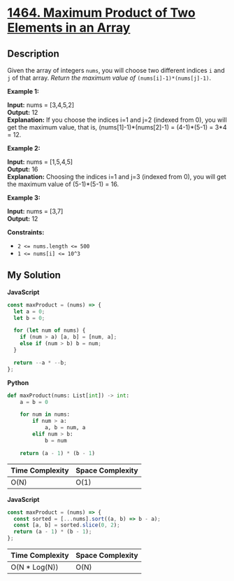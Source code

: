 # [1464. Maximum Product of Two Elements in an Array](https://leetcode.com/problems/maximum-product-of-two-elements-in-an-array)

## Description

Given the array of integers `nums`, you will choose two different indices `i` and `j` of that array. _Return the maximum value of_ `(nums[i]-1)*(nums[j]-1)`.

**Example 1:**

**Input:** nums = \[3,4,5,2\]  
**Output:** 12  
**Explanation:** If you choose the indices i=1 and j=2 (indexed from 0), you will get the maximum value, that is, (nums\[1\]-1)\*(nums\[2\]-1) = (4-1)\*(5-1) = 3\*4 = 12.

**Example 2:**

**Input:** nums = \[1,5,4,5\]  
**Output:** 16  
**Explanation:** Choosing the indices i=1 and j=3 (indexed from 0), you will get the maximum value of (5-1)\*(5-1) = 16.

**Example 3:**

**Input:** nums = \[3,7\]  
**Output:** 12

**Constraints:**

- `2 <= nums.length <= 500`
- `1 <= nums[i] <= 10^3`

## My Solution

**JavaScript**

```js
const maxProduct = (nums) => {
  let a = 0;
  let b = 0;

  for (let num of nums) {
    if (num > a) [a, b] = [num, a];
    else if (num > b) b = num;
  }

  return --a * --b;
};
```

**Python**

```py
def maxProduct(nums: List[int]) -> int:
    a = b = 0

    for num in nums:
        if num > a:
            a, b = num, a
        elif num > b:
            b = num

    return (a - 1) * (b - 1)
```

| Time Complexity | Space Complexity |
| --------------- | ---------------- |
| O(N)            | O(1)             |

**JavaScript**

```js
const maxProduct = (nums) => {
  const sorted = [...nums].sort((a, b) => b - a);
  const [a, b] = sorted.slice(0, 2);
  return (a - 1) * (b - 1);
};
```

| Time Complexity | Space Complexity |
| --------------- | ---------------- |
| O(N \* Log(N))  | O(N)             |
